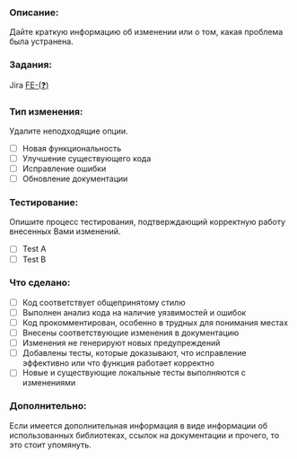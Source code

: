 ### Описание:

Дайте краткую информацию об изменении или о том, какая проблема была устранена.

### Задания:

Jira [FE-(:question:)](https://forelle.atlassian.net/browse/FE-)

### Тип изменения:

Удалите неподходящие опции.

- [ ] Новая функциональность
- [ ] Улучшение существующего кода
- [ ] Исправление ошибки
- [ ] Обновление документации

### Тестирование:

Опишите процесс тестирования, подтверждающий корректную работу внесенных Вами изменений.

- [ ] Test A
- [ ] Test B

### Что сделано:

- [ ] Код соответствует общепринятому стилю
- [ ] Выполнен анализ кода на наличие уязвимостей и ошибок
- [ ] Код прокомментирован, особенно в трудных для понимания местах
- [ ] Внесены соответствующие изменения в документацию
- [ ] Изменения не генерируют новых предупреждений
- [ ] Добавлены тесты, которые доказывают, что исправление эффективно или что функция работает корректно
- [ ] Новые и существующие локальные тесты выполняются с изменениями

### Дополнительно:

Если имеется дополнительная информация в виде информации об использованных библиотеках, ссылок на документации и прочего, то это стоит упомянуть.